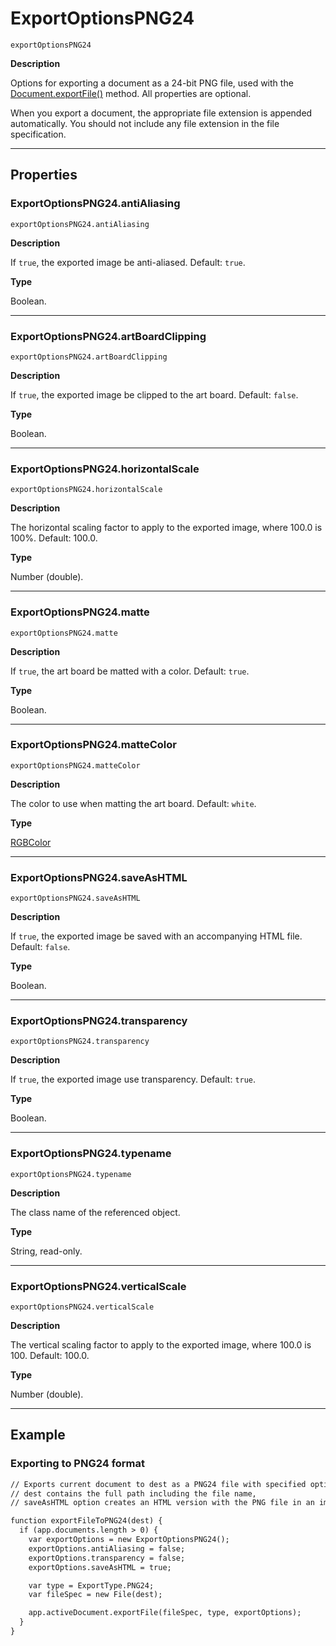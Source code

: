 # ExportOptionsPNG24

`exportOptionsPNG24`

**Description**

Options for exporting a document as a 24-bit PNG file, used with the [Document.exportFile()](Document.md#jsobjref-document-exportfile) method. All properties are optional.

When you export a document, the appropriate file extension is appended automatically. You should not include any file extension in the file specification.

---

## Properties

### ExportOptionsPNG24.antiAliasing

`exportOptionsPNG24.antiAliasing`

**Description**

If `true`, the exported image be anti-aliased. Default: `true`.

**Type**

Boolean.

---

### ExportOptionsPNG24.artBoardClipping

`exportOptionsPNG24.artBoardClipping`

**Description**

If `true`, the exported image be clipped to the art board. Default: `false`.

**Type**

Boolean.

---

### ExportOptionsPNG24.horizontalScale

`exportOptionsPNG24.horizontalScale`

**Description**

The horizontal scaling factor to apply to the exported image, where 100.0 is 100%. Default: 100.0.

**Type**

Number (double).

---

### ExportOptionsPNG24.matte

`exportOptionsPNG24.matte`

**Description**

If `true`, the art board be matted with a color. Default: `true`.

**Type**

Boolean.

---

### ExportOptionsPNG24.matteColor

`exportOptionsPNG24.matteColor`

**Description**

The color to use when matting the art board. Default: `white`.

**Type**

[RGBColor](RGBColor.md#jsobjref-rgbcolor)

---

### ExportOptionsPNG24.saveAsHTML

`exportOptionsPNG24.saveAsHTML`

**Description**

If `true`, the exported image be saved with an accompanying HTML file. Default: `false`.

**Type**

Boolean.

---

### ExportOptionsPNG24.transparency

`exportOptionsPNG24.transparency`

**Description**

If `true`, the exported image use transparency. Default: `true`.

**Type**

Boolean.

---

### ExportOptionsPNG24.typename

`exportOptionsPNG24.typename`

**Description**

The class name of the referenced object.

**Type**

String, read-only.

---

### ExportOptionsPNG24.verticalScale

`exportOptionsPNG24.verticalScale`

**Description**

The vertical scaling factor to apply to the exported image, where 100.0 is 100. Default: 100.0.

**Type**

Number (double).

---

## Example

### Exporting to PNG24 format

```default
// Exports current document to dest as a PNG24 file with specified options,
// dest contains the full path including the file name,
// saveAsHTML option creates an HTML version with the PNG file in an images folder

function exportFileToPNG24(dest) {
  if (app.documents.length > 0) {
    var exportOptions = new ExportOptionsPNG24();
    exportOptions.antiAliasing = false;
    exportOptions.transparency = false;
    exportOptions.saveAsHTML = true;

    var type = ExportType.PNG24;
    var fileSpec = new File(dest);

    app.activeDocument.exportFile(fileSpec, type, exportOptions);
  }
}
```
